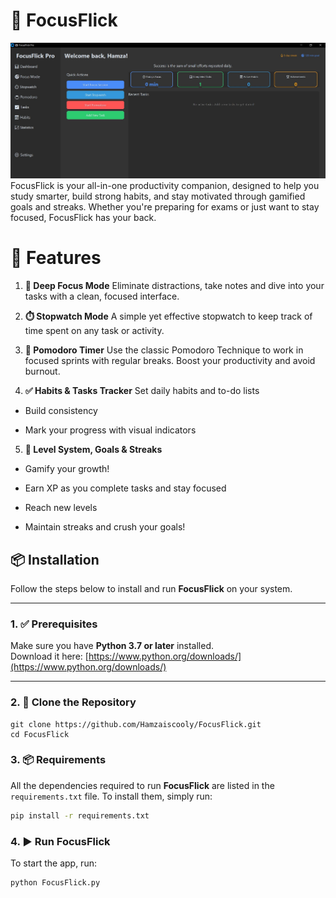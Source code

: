 # 🎯 FocusFlick
![FocusFlick Screenshot](https://github.com/Hamzaiscooly/FocusFlick/blob/main/FocusFlick.JPG)
FocusFlick is your all-in-one productivity companion, designed to help you study smarter, build strong habits, and stay motivated through gamified goals and streaks. Whether you're preparing for exams or just want to stay focused, FocusFlick has your back.

# 🚀 Features
1. **🔕 Deep Focus Mode**
Eliminate distractions, take notes and dive into your tasks with a clean, focused interface.
2. **⏱️ Stopwatch Mode**
A simple yet effective stopwatch to keep track of time spent on any task or activity.

3. **🍅 Pomodoro Timer**
Use the classic Pomodoro Technique to work in focused sprints with regular breaks. Boost your productivity and avoid burnout.

4. **✅ Habits & Tasks Tracker**
Set daily habits and to-do lists

- Build consistency

- Mark your progress with visual indicators

5. **🧠 Level System, Goals & Streaks**
- Gamify your growth!

- Earn XP as you complete tasks and stay focused

- Reach new levels

- Maintain streaks and crush your goals!



## 📦 Installation  
Follow the steps below to install and run **FocusFlick** on your system.

---

### 1. ✅ Prerequisites  
Make sure you have **Python 3.7 or later** installed.  
Download it here: [https://www.python.org/downloads/](https://www.python.org/downloads/)

---

### 2. 📁 Clone the Repository  
```
git clone https://github.com/Hamzaiscooly/FocusFlick.git
cd FocusFlick
```
### 3. 📦 Requirements  

All the dependencies required to run **FocusFlick** are listed in the `requirements.txt` file. To install them, simply run:

```bash
pip install -r requirements.txt
```
### 4. ▶️ Run FocusFlick
To start the app, run:

```
python FocusFlick.py
```
